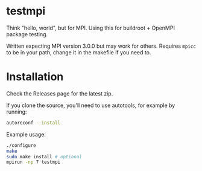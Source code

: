 # testmpi
Think "hello, world", but for MPI. Using this for buildroot + OpenMPI package
testing.

Written expecting MPI version 3.0.0 but may work for others. Requires `mpicc`
to be in your path, change it in the makefile if you need to.

# Installation
Check the Releases page for the latest zip.

If you clone the source, you'll need to use autotools, for example by running:
```bash
autoreconf --install
```

Example usage:
```bash
./configure
make
sudo make install # optional
mpirun -np 7 testmpi
```
